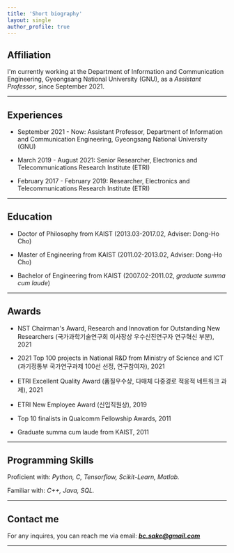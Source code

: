 ```yaml
---
title: 'Short biography'
layout: single
author_profile: true
---
```


## Affiliation

I'm currently working at the Department of Information and Communication Engineering, Gyeongsang National University (GNU), as a *Assistant Professor*, since September 2021.

---


## Experiences

- September 2021 - Now: Assistant Professor, Department of Information and Communication Engineering, Gyeongsang National University (GNU)

- March 2019 - August 2021: Senior Researcher, Electronics and Telecommunications Research Institute (ETRI)

- February 2017 - February 2019: Researcher, Electronics and Telecommunications Research Institute (ETRI)

---


## Education

- Doctor of Philosophy from KAIST (2013.03-2017.02, Adviser: Dong-Ho Cho)

- Master of Engineering from KAIST (2011.02-2013.02, Adviser: Dong-Ho Cho)
  
- Bachelor of Engineering from KAIST (2007.02-2011.02, *graduate summa cum laude*)

---


## Awards

- NST Chairman's Award, Research and Innovation for Outstanding New Researchers (국가과학기술연구회 이사장상 우수신진연구자 연구혁신 부분), 2021

- 2021 Top 100 projects in National R&D from Ministry of Science and ICT (과기정통부 국가연구과제 100선 선정, 연구참여자), 2021

- ETRI Excellent Quality Award (품질우수상, 다매체 다중경로 적응적 네트워크 과제), 2021

- ETRI New Employee Award (신입직원상), 2019

- Top 10 finalists in Qualcomm Fellowship Awards, 2011

- Graduate summa cum laude from KAIST, 2011

---


## Programming Skills

Proficient with: *Python, C, Tensorflow, Scikit-Learn, Matlab.*

Familiar with: *C++, Java, SQL.*

---


## Contact me

For any inquires, you can reach me via email: **_[bc.sake@gmail.com](mailto:bc.sake@gmail.com)_**

---
